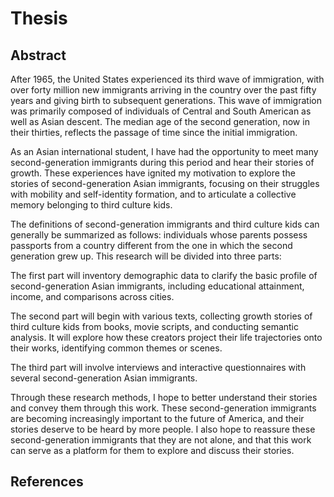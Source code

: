 # Thesis
## Abstract

After 1965, the United States experienced its third wave of immigration, with over forty million new immigrants arriving in the country over the past fifty years and giving birth to subsequent generations. This wave of immigration was primarily composed of individuals of Central and South American as well as Asian descent. The median age of the second generation, now in their thirties, reflects the passage of time since the initial immigration.

As an Asian international student, I have had the opportunity to meet many second-generation immigrants during this period and hear their stories of growth. These experiences have ignited my motivation to explore the stories of second-generation Asian immigrants, focusing on their struggles with mobility and self-identity formation, and to articulate a collective memory belonging to third culture kids.

The definitions of second-generation immigrants and third culture kids can generally be summarized as follows: individuals whose parents possess passports from a country different from the one in which the second generation grew up. This research will be divided into three parts:

The first part will inventory demographic data to clarify the basic profile of second-generation Asian immigrants, including educational attainment, income, and comparisons across cities.

The second part will begin with various texts, collecting growth stories of third culture kids from books, movie scripts, and conducting semantic analysis. It will explore how these creators project their life trajectories onto their works, identifying common themes or scenes.

The third part will involve interviews and interactive questionnaires with several second-generation Asian immigrants.

Through these research methods, I hope to better understand their stories and convey them through this work. These second-generation immigrants are becoming increasingly important to the future of America, and their stories deserve to be heard by more people. I also hope to reassure these second-generation immigrants that they are not alone, and that this work can serve as a platform for them to explore and discuss their stories.

## References

